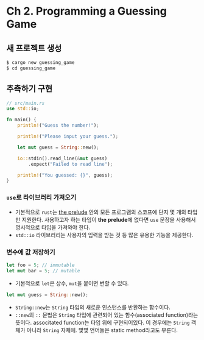 # Ch 2. Programming a Guessing Game

## 새 프로젝트 생성

```bash
$ cargo new guessing_game
$ cd guessing_game
```

## 추측하기 구현

```rust
// src/main.rs
use std::io;

fn main() {
    println!("Guess the number!");

    println!("Please input your guess.");

    let mut guess = String::new();

    io::stdin().read_line(&mut guess)
        .expect("Failed to read line");

    println!("You guessed: {}", guess);
}
```

### `use`로 라이브러리 가져오기

* 기본적으로 `rust`는 [the prelude](https://doc.rust-lang.org/std/prelude/index.html) 안의 모든 프로그램의 스코프에 단지 몇 개의 타입만 지원한다. 사용하고자 하는 타입이 **the prelude**에 없다면 `use` 문장을 사용해서 명시적으로 타입을 가져와야 한다.
* `std::io` 라이브러리는 사용자의 입력을 받는 것 등 많은 유용한 기능을 제공한다.

### 변수에 값 저장하기

```rust
let foo = 5; // immutable
let mut bar = 5; // mutable
```

* 기본적으로 `let`은 상수, `mut`을 붙이면 변할 수 있다.

```rust
let mut guess = String::new();
```

* `String::new`는 `String` 타입의 새로운 인스턴스를 반환하는 함수이다.
* `::new`의 `::` 문법은 `String` 타입에 관련되어 있는 함수(associated function)라는 뜻이다. associtated function는 타입 위에 구현되어있다. 이 경우에는 `String` 객체가 아니라 `String` 자체에. 몇몇 언어들은 static method라고도 부른다.

